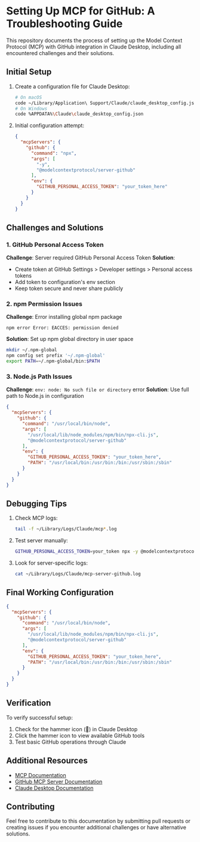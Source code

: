 # Setting Up MCP for GitHub: A Troubleshooting Guide

This repository documents the process of setting up the Model Context Protocol (MCP) with GitHub integration in Claude Desktop, including all encountered challenges and their solutions.

## Initial Setup

1. Create a configuration file for Claude Desktop:
   ```bash
   # On macOS
   code ~/Library/Application\ Support/Claude/claude_desktop_config.json
   # On Windows
   code %APPDATA%\Claude\claude_desktop_config.json
   ```

2. Initial configuration attempt:
   ```json
   {
     "mcpServers": {
       "github": {
         "command": "npx",
         "args": [
           "-y",
           "@modelcontextprotocol/server-github"
         ],
         "env": {
           "GITHUB_PERSONAL_ACCESS_TOKEN": "your_token_here"
         }
       }
     }
   }
   ```

## Challenges and Solutions

### 1. GitHub Personal Access Token
**Challenge**: Server required GitHub Personal Access Token
**Solution**: 
- Create token at GitHub Settings > Developer settings > Personal access tokens
- Add token to configuration's env section
- Keep token secure and never share publicly

### 2. npm Permission Issues
**Challenge**: Error installing global npm package
```
npm error Error: EACCES: permission denied
```

**Solution**: Set up npm global directory in user space
```bash
mkdir ~/.npm-global
npm config set prefix '~/.npm-global'
export PATH=~/.npm-global/bin:$PATH
```

### 3. Node.js Path Issues
**Challenge**: `env: node: No such file or directory` error
**Solution**: Use full path to Node.js in configuration
```json
{
  "mcpServers": {
    "github": {
      "command": "/usr/local/bin/node",
      "args": [
        "/usr/local/lib/node_modules/npm/bin/npx-cli.js",
        "@modelcontextprotocol/server-github"
      ],
      "env": {
        "GITHUB_PERSONAL_ACCESS_TOKEN": "your_token_here",
        "PATH": "/usr/local/bin:/usr/bin:/bin:/usr/sbin:/sbin"
      }
    }
  }
}
```

## Debugging Tips

1. Check MCP logs:
   ```bash
   tail -f ~/Library/Logs/Claude/mcp*.log
   ```

2. Test server manually:
   ```bash
   GITHUB_PERSONAL_ACCESS_TOKEN=your_token npx -y @modelcontextprotocol/server-github
   ```

3. Look for server-specific logs:
   ```bash
   cat ~/Library/Logs/Claude/mcp-server-github.log
   ```

## Final Working Configuration

```json
{
  "mcpServers": {
    "github": {
      "command": "/usr/local/bin/node",
      "args": [
        "/usr/local/lib/node_modules/npm/bin/npx-cli.js",
        "@modelcontextprotocol/server-github"
      ],
      "env": {
        "GITHUB_PERSONAL_ACCESS_TOKEN": "your_token_here",
        "PATH": "/usr/local/bin:/usr/bin:/bin:/usr/sbin:/sbin"
      }
    }
  }
}
```

## Verification

To verify successful setup:
1. Check for the hammer icon (🔨) in Claude Desktop
2. Click the hammer icon to view available GitHub tools
3. Test basic GitHub operations through Claude

## Additional Resources

- [MCP Documentation](https://modelcontextprotocol.io)
- [GitHub MCP Server Documentation](https://github.com/modelcontextprotocol/servers/tree/main/src/github)
- [Claude Desktop Documentation](https://claude.ai/docs)

## Contributing

Feel free to contribute to this documentation by submitting pull requests or creating issues if you encounter additional challenges or have alternative solutions.